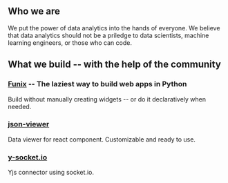 ## Who we are

We put the power of data analytics into the hands of everyone. We believe that data analytics should not be a priledge to data scientists, machine learning engineers, or those who can code. 

## What we build -- with the help of the community

### [Funix](https://github.com/TexteaInc/json-viewer) -- The laziest way to build web apps in Python

Build without manually creating widgets -- or do it declaratively when needed. 

### [json-viewer](https://github.com/TexteaInc/json-viewer)

Data viewer for react component. Customizable and ready to use.


### [y-socket.io](https://github.com/TexteaInc/y-socket.io)

Yjs connector using socket.io.


